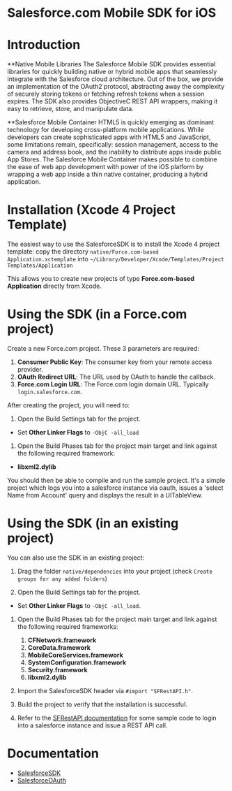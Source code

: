 # Salesforce.com Mobile SDK for iOS


Introduction
==
**Native Mobile Libraries
The Salesforce Mobile SDK provides essential libraries for quickly building native or hybrid mobile apps that seamlessly integrate with the Salesforce cloud architecture.  Out of the box, we provide an implementation of the OAuth2 protocol, abstracting away the complexity of securely storing tokens or fetching refresh tokens when a session expires. The SDK also provides ObjectiveC REST API wrappers, making it easy to retrieve, store, and manipulate data.


**Salesforce Mobile Container
HTML5 is quickly emerging as dominant technology for developing cross-platform mobile applications. While developers can create sophisticated apps with HTML5 and JavaScript, some limitations remain, specifically: session management, access to the camera and address book, and the inability to distribute apps inside public App Stores. The Salesforce Mobile Container makes possible to combine the ease of web app development with power of the iOS platform by wrapping a web app inside a thin native container, producing a hybrid application.



Installation (Xcode 4 Project Template)
==

The easiest way to use the SalesforceSDK is to install the Xcode 4 project template: copy the directory `native/Force.com-based Application.xctemplate`
into `~/Library/Developer/Xcode/Templates/Project Templates/Application`

This allows you to create new projects of type __Force.com-based Application__ directly from Xcode.


Using the SDK (in a Force.com project)
==

Create a new Force.com project. These 3 parameters are required:

1. **Consumer Public Key**: The consumer key from your remote access provider.
1. **OAuth Redirect URL**: The URL used by OAuth to handle the callback.
1. **Force.com Login URL**: The Force.com login domain URL. Typically `login.salesforce.com`.


After creating the project, you will need to:

1. Open the Build Settings tab for the project.

  * Set __Other Linker Flags__ to `-ObjC -all_load`

1. Open the Build Phases tab for the project main target and link against the following required framework:

  * **libxml2.dylib**

You should then be able to compile and run the sample project. It's a simple project which logs you into 
a salesforce instance via oauth, issues a 'select Name from Account' query and displays the result in a UITableView.


Using the SDK (in an existing project)
==

You can also use the SDK in an existing project:

1. Drag the folder `native/dependencies` into your project (check `Create groups for any added folders`)

1. Open the Build Settings tab for the project.

  * Set __Other Linker Flags__ to `-ObjC -all_load`.

1. Open the Build Phases tab for the project main target and link against the following required frameworks:

	1. **CFNetwork.framework**
	1. **CoreData.framework**
	1. **MobileCoreServices.framework**
	1. **SystemConfiguration.framework**
	1. **Security.framework**
	1. **libxml2.dylib**

1. Import the SalesforceSDK header via ``#import "SFRestAPI.h"``.

1. Build the project to verify that the installation is successful.

1. Refer to the [SFRestAPI documentation](http://forcedotcom.github.com/MobileContainer-iOS/Documentation/SalesforceSDK/Classes/SFRestAPI.html) for some sample code to login into a salesforce instance and issue a REST API call.

Documentation
==

* [SalesforceSDK](http://forcedotcom.github.com/MobileContainer-iOS/Documentation/SalesforceSDK/index.html)
* [SalesforceOAuth](http://forcedotcom.github.com/MobileContainer-iOS/Documentation/SalesforceOAuth/index.html)
